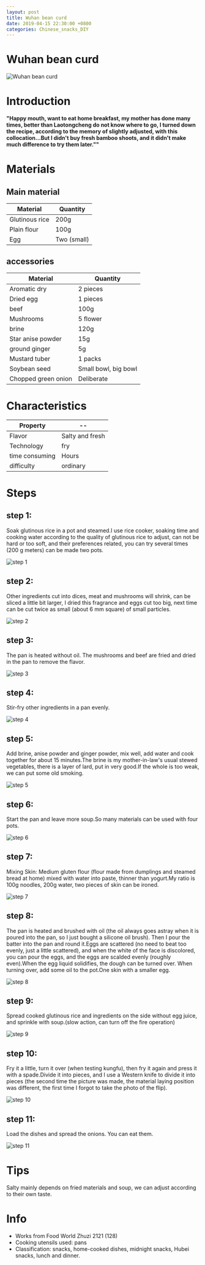 ```yaml
---
layout: post
title: Wuhan bean curd
date: 2019-04-15 22:30:00 +0800
categories: Chinese_snacks_DIY
---
```


# Wuhan bean curd

![Wuhan bean curd]({{site.baseurl}}/img/420914/420914.jpg)

# Introduction

**"Happy mouth, want to eat home breakfast, my mother has done many times, better than Laotongcheng do not know where to go, I turned down the recipe, according to the memory of slightly adjusted, with this collocation...But I didn't buy fresh bamboo shoots, and it didn't make much difference to try them later.""**

# Materials


## Main material

Material|Quantity
--|--
Glutinous rice|200g
Plain flour|100g
Egg|Two (small)

## accessories

Material|Quantity
--|--
Aromatic dry|2 pieces
Dried egg|1 pieces
beef|100g
Mushrooms|5 flower
brine|120g
Star anise powder|15g
ground ginger|5g
Mustard tuber|1 packs
Soybean seed|Small bowl, big bowl
Chopped green onion|Deliberate

# Characteristics

Property|--
--|--
Flavor|Salty and fresh
Technology|fry
time consuming|Hours
difficulty|ordinary

# Steps

## step 1:

Soak glutinous rice in a pot and steamed.I use rice cooker, soaking time and cooking water according to the quality of glutinous rice to adjust, can not be hard or too soft, and their preferences related, you can try several times (200 g meters) can be made two pots.

![step 1]({{site.baseurl}}/img/420914/1.jpg)

## step 2:

Other ingredients cut into dices, meat and mushrooms will shrink, can be sliced a little bit larger, I dried this fragrance and eggs cut too big, next time can be cut twice as small (about 6 mm square) of small particles.

![step 2]({{site.baseurl}}/img/420914/2.jpg)

## step 3:

The pan is heated without oil. The mushrooms and beef are fried and dried in the pan to remove the flavor.

![step 3]({{site.baseurl}}/img/420914/3.jpg)

## step 4:

Stir-fry other ingredients in a pan evenly.

![step 4]({{site.baseurl}}/img/420914/4.jpg)

## step 5:

Add brine, anise powder and ginger powder, mix well, add water and cook together for about 15 minutes.The brine is my mother-in-law's usual stewed vegetables, there is a layer of lard, put in very good.If the whole is too weak, we can put some old smoking.

![step 5]({{site.baseurl}}/img/420914/5.jpg)

## step 6:

Start the pan and leave more soup.So many materials can be used with four pots.

![step 6]({{site.baseurl}}/img/420914/6.jpg)

## step 7:

Mixing Skin: Medium gluten flour (flour made from dumplings and steamed bread at home) mixed with water into paste, thinner than yogurt.My ratio is 100g noodles, 200g water, two pieces of skin can be ironed.

![step 7]({{site.baseurl}}/img/420914/7.jpg)

## step 8:

The pan is heated and brushed with oil (the oil always goes astray when it is poured into the pan, so I just bought a silicone oil brush). Then I pour the batter into the pan and round it.Eggs are scattered (no need to beat too evenly, just a little scattered), and when the white of the face is discolored, you can pour the eggs, and the eggs are scalded evenly (roughly even).When the egg liquid solidifies, the dough can be turned over. When turning over, add some oil to the pot.One skin with a smaller egg.

![step 8]({{site.baseurl}}/img/420914/8.jpg)

## step 9:

Spread cooked glutinous rice and ingredients on the side without egg juice, and sprinkle with soup.(slow action, can turn off the fire operation)

![step 9]({{site.baseurl}}/img/420914/9.jpg)

## step 10:

Fry it a little, turn it over (when testing kungfu), then fry it again and press it with a spade.Divide it into pieces, and I use a Western knife to divide it into pieces (the second time the picture was made, the material laying position was different, the first time I forgot to take the photo of the flip).

![step 10]({{site.baseurl}}/img/420914/10.jpg)

## step 11:

Load the dishes and spread the onions. You can eat them.

![step 11]({{site.baseurl}}/img/420914/11.jpg)

# Tips

Salty mainly depends on fried materials and soup, we can adjust according to their own taste.

# Info

- Works from Food World Zhuzi 2121 (128)
- Cooking utensils used: pans
- Classification: snacks, home-cooked dishes, midnight snacks, Hubei snacks, lunch and dinner.